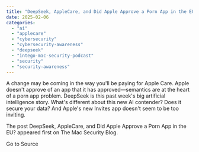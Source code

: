 ```yaml
---
title: "DeepSeek, AppleCare, and Did Apple Approve a Porn App in the EU?"
date: 2025-02-06
categories: 
  - "ai"
  - "applecare"
  - "cybersecurity"
  - "cybersecurity-awareness"
  - "deepseek"
  - "intego-mac-security-podcast"
  - "security"
  - "security-awareness"
---
```


A change may be coming in the way you'll be paying for Apple Care. Apple doesn't approve of an app that it has approved—semantics are at the heart of a porn app problem. DeepSeek is this past week's big artificial intelligence story. What's different about this new AI contender? Does it secure your data? And Apple's new Invites app doesn't seem to be too inviting.

The post DeepSeek, AppleCare, and Did Apple Approve a Porn App in the EU? appeared first on The Mac Security Blog.

Go to Source
